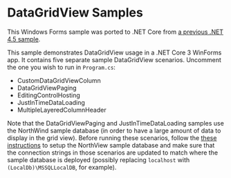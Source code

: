 # DataGridView Samples
This Windows Forms sample was ported to .NET Core from 
[a previous .NET 4.5 sample](https://code.msdn.microsoft.com/windowsdesktop/CSWinFormDataGridView-29783221).

This sample demonstrates DataGridView usage in a .NET Core 3 WinForms app. 
It contains five separate sample DataGridView scenarios. Uncomment the one 
you wish to run in `Program.cs`:

* CustomDataGridViewColumn
* DataGridViewPaging
* EditingControlHosting
* JustInTimeDataLoading
* MultipleLayeredColumnHeader

Note that the DataGridViewPaging and JustInTimeDataLoading samples use the 
NorthWind sample database (in order to have a large amount of data to display 
in the grid view). Before running these scenarios, follow the 
[these instructions](https://docs.microsoft.com/dotnet/framework/data/adonet/sql/linq/downloading-sample-databases) 
to setup the NorthView sample database and make sure that the connection 
strings in those scenarios are updated to match where the sample database 
is deployed (possibly replacing `localhost` with `(LocalDb)\MSSQLLocalDB`, 
for example).
